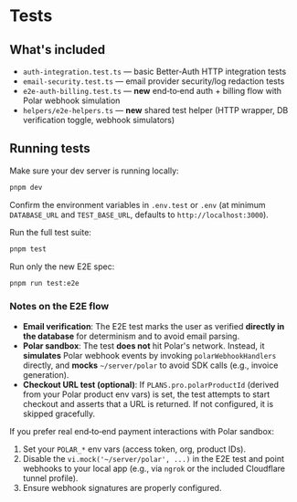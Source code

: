 # Tests

## What's included

- `auth-integration.test.ts` — basic Better‑Auth HTTP integration tests
- `email-security.test.ts` — email provider security/log redaction tests
- `e2e-auth-billing.test.ts` — **new** end‑to‑end auth + billing flow with Polar webhook simulation
- `helpers/e2e-helpers.ts` — **new** shared test helper (HTTP wrapper, DB verification toggle, webhook simulators)

## Running tests

Make sure your dev server is running locally:

```bash
pnpm dev
````

Confirm the environment variables in `.env.test` or `.env` (at minimum `DATABASE_URL` and `TEST_BASE_URL`, defaults to `http://localhost:3000`).

Run the full test suite:

```bash
pnpm test
```

Run only the new E2E spec:

```bash
pnpm run test:e2e
```

### Notes on the E2E flow

* **Email verification**: The E2E test marks the user as verified **directly in the database** for determinism and to avoid email parsing.
* **Polar sandbox**: The test **does not** hit Polar's network. Instead, it **simulates** Polar webhook events by invoking `polarWebhookHandlers` directly, and **mocks** `~/server/polar` to avoid SDK calls (e.g., invoice generation).
* **Checkout URL test (optional)**: If `PLANS.pro.polarProductId` (derived from your Polar product env vars) is set, the test attempts to start checkout and asserts that a URL is returned. If not configured, it is skipped gracefully.

If you prefer real end‑to‑end payment interactions with Polar sandbox:

1. Set your `POLAR_*` env vars (access token, org, product IDs).
2. Disable the `vi.mock('~/server/polar', ...)` in the E2E test and point webhooks to your local app (e.g., via `ngrok` or the included Cloudflare tunnel profile).
3. Ensure webhook signatures are properly configured.
